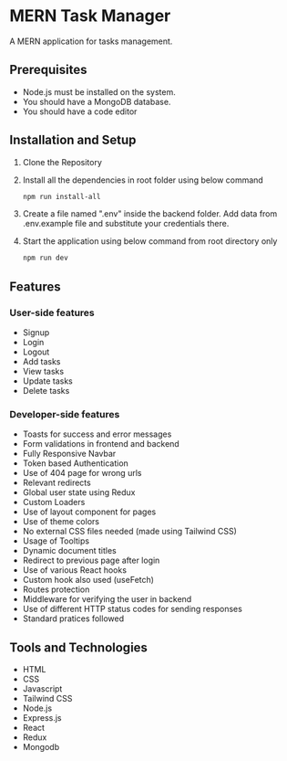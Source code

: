 # MERN Task Manager

A MERN application for tasks management.

## Prerequisites

- Node.js must be installed on the system.
- You should have a MongoDB database.
- You should have a code editor 

## Installation and Setup

1. Clone the Repository

2. Install all the dependencies in root folder using below command

   ```sh
   npm run install-all
   ```

2. Create a file named ".env" inside the backend folder. Add data from .env.example file and substitute your credentials there.

3. Start the application using below command from root directory only

   ```sh
   npm run dev
   ```


## Features

### User-side features

- Signup
- Login
- Logout
- Add tasks
- View tasks
- Update tasks
- Delete tasks

### Developer-side features

- Toasts for success and error messages
- Form validations in frontend and backend
- Fully Responsive Navbar
- Token based Authentication
- Use of 404 page for wrong urls
- Relevant redirects
- Global user state using Redux
- Custom Loaders
- Use of layout component for pages
- Use of theme colors
- No external CSS files needed (made using Tailwind CSS)
- Usage of Tooltips
- Dynamic document titles
- Redirect to previous page after login
- Use of various React hooks
- Custom hook also used (useFetch)
- Routes protection
- Middleware for verifying the user in backend
- Use of different HTTP status codes for sending responses
- Standard pratices followed

## Tools and Technologies

- HTML
- CSS
- Javascript
- Tailwind CSS
- Node.js
- Express.js
- React
- Redux
- Mongodb

















